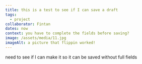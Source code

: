 ```yaml
---
title: this is a test to see if I can save a draft
tags:
  - project
collaborator: Fintan
dates: now
context: you have to complete the fields before saving?
image: /assets/media/11.jpg
imageAlt: a picture that flippin worked!
---
```

need to see if I can make it so it can be saved without full fields
